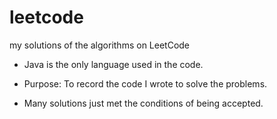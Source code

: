 # leetcode
my solutions of the algorithms on LeetCode

- Java is the only language used in the code.

- Purpose: To record the code I wrote to solve the problems.
    
- Many solutions just met the conditions of being accepted. 